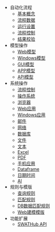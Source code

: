 * 自动化流程
  * [基本概念](README)
  * [流程数据](flow_data)
  * [运行设置](flow_step_option)
  * [流程控制](flow_control)
  * [结果校验](flow_assertion)
* 模型操作
  * [Web模型](model_web)
  * [Windows模型](model_windows)
  * [GUI模型](model_gui)
  * [APP模型](model_mobile)
  * [API模型](model_api)
* 系统操作
  * [流程控制](sop_control)
  * [操作系统](sop_os)
  * [浏览器](sop_browser)
  * [Web应用](sop_webapp)
  * [Windows应用](sop_winapp)
  * [邮件](sop_email)
  * [网络](sop_network)
  * [数据库](sop_database)
  * [文件](sop_file)
  * [文本](sop_text)
  * [Excel](sop_excel)
  * [PDF](sop_pdf)
  * [手机应用](sop_mobileapp)
  * [Dataframe](sop_dataframe)
  * [日期时间](sop_datetime)
  * [AI](sop_ai)
* 规则与模版
  * [查询规则](rule_query)
  * [匹配规则](rule_matching)
  * [DB数据匹配规则](rule_db_matching)
  * [Web建模模版](rule_web_template)
* 功能扩展
  * [SWATHub API](extension_api)
